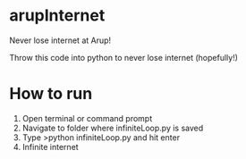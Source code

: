 # arupInternet
Never lose internet at Arup!

Throw this code into python to never lose internet (hopefully!)

# How to run
1) Open terminal or command prompt
2) Navigate to folder where infiniteLoop.py is saved
3) Type >python infiniteLoop.py and hit enter
4) Infinite internet
